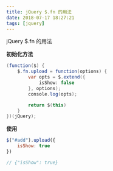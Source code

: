 ```yaml
---
title: jQuery $.fn 的用法
date: 2018-07-17 18:27:21
tags: [jquery]
---
```


jQuery $.fn 的用法
<!-- more --><!-- toc -->

**初始化方法**

```java
(function($) {
    $.fn.upload = function(options) {
        var opts = $.extend({
            isShow: false
		}, options);
        console.log(opts);

        return $(this)
    }
})(jQuery);
```

**使用**

```javascript
$("#add").upload({
    isShow: true
})

// {"isShow": true}
```

